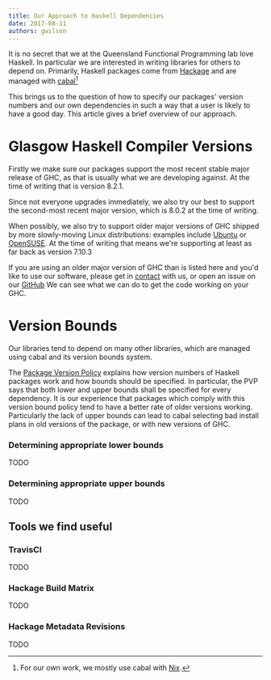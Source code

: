 ```yaml
---
title: Our Approach to Haskell Dependencies
date: 2017-08-11
authors: gwilson
---
```


It is no secret that we at the Queensland Functional Programming lab love
Haskell. In particular we are interested in writing libraries for others
to depend on. Primarily, Haskell packages come from
[Hackage](https://hackage.haskell.org/) and are managed with
[cabal](https://www.haskell.org/cabal/)[^1]

[^1]: For our own work, we mostly use cabal with [Nix](/posts/nix/introducing-nix).

This brings us to the question of how to specify our packages' version numbers
and our own dependencies in such a way that a user is likely to have a good day.
This article gives a brief overview of our approach.

# Glasgow Haskell Compiler Versions
Firstly we make sure our packages support the most recent stable major release
of GHC, as that is usually what we are developing against. At the time of
writing that is version 8.2.1.

Since not everyone upgrades immediately, we also try our best to support the
second-most recent major version, which is 8.0.2 at the time of writing.

When possibly, we also try to support older major versions of GHC shipped by
more slowly-moving Linux distributions: examples include
[Ubuntu](https://packages.ubuntu.com/search?keywords=ghc)
or [OpenSUSE](https://software.opensuse.org/package/ghc).
At the time of writing that means we're supporting at least as far back as
version 7.10.3

If you are using an older major version of GHC than is listed here and you'd
like to use our software, please get
in [contact](/contact) with us, or open an issue on our
[GitHub](https://github.com/qfpl)
We can see what we can do to get the code working on your GHC.

# Version Bounds
Our libraries tend to depend on many other libraries, which are managed using
cabal and its version bounds system.

The [Package Version Policy](https://pvp.haskell.org/) explains how version
numbers of Haskell packages work and how bounds should be specified. In
particular, the PVP says that both lower and upper bounds shall be
specified for every dependency.
It is our experience that packages which comply with this version bound policy
tend to have a better rate of older versions working. Particularly the lack of
upper bounds can lead to cabal selecting bad install plans in old versions of
the package, or with new versions of GHC.

### Determining appropriate lower bounds
TODO

### Determining appropriate upper bounds
TODO

## Tools we find useful

### TravisCI
TODO

### Hackage Build Matrix
TODO

### Hackage Metadata Revisions
TODO

